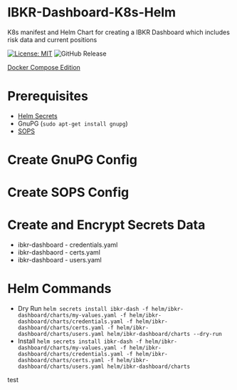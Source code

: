 # IBKR-Dashboard-K8s-Helm
K8s manifest and Helm Chart for creating a IBKR Dashboard which includes risk data and current positions

[![License: MIT](https://img.shields.io/badge/License-MIT-yellow.svg)](https://opensource.org/licenses/MIT) ![GitHub Release](https://img.shields.io/github/v/release/adam-lechnos/IBKR-Dashboard-K8s-Helm)

[Docker Compose Edition](https://github.com/Adam-Lechnos/IBKR-Dashboard)

# Prerequisites
* [Helm Secrets](https://github.com/jkroepke/helm-secrets/releases/tag/v4.6.0)
* GnuPG (`sudo apt-get install gnupg`)
* [SOPS](https://github.com/getsops/sops?ref=blog.gitguardian.com)

# Create GnuPG Config

# Create SOPS Config

# Create and Encrypt Secrets Data
* ibkr-dashboard - credentials.yaml
* ibkr-dashbaord - certs.yaml
* ibkr-dashboard - users.yaml

# Helm Commands
* Dry Run `helm secrets install ibkr-dash -f helm/ibkr-dashboard/charts/my-values.yaml -f helm/ibkr-dashboard/charts/credentials.yaml -f helm/ibkr-dashboard/charts/certs.yaml -f helm/ibkr-dashboard/charts/users.yaml helm/ibkr-dashboard/charts --dry-run`
* Install `helm secrets install ibkr-dash -f helm/ibkr-dashboard/charts/my-values.yaml -f helm/ibkr-dashboard/charts/credentials.yaml -f helm/ibkr-dashboard/charts/certs.yaml -f helm/ibkr-dashboard/charts/users.yaml helm/ibkr-dashboard/charts`

test
